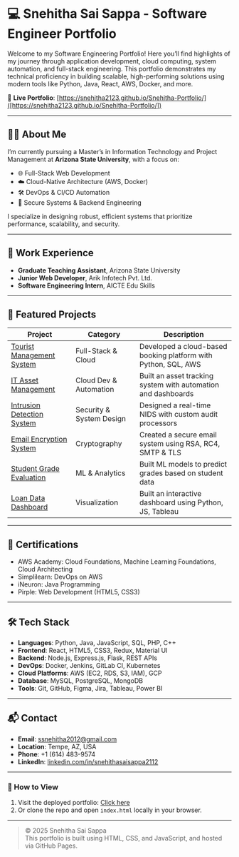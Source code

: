 # 💻 Snehitha Sai Sappa - Software Engineer Portfolio

Welcome to my Software Engineering Portfolio! Here you’ll find highlights of my journey through application development, cloud computing, system automation, and full-stack engineering. This portfolio demonstrates my technical proficiency in building scalable, high-performing solutions using modern tools like Python, Java, React, AWS, Docker, and more.

🔗 **Live Portfolio**: [https://snehitha2123.github.io/Snehitha-Portfolio/]([https://snehitha2123.github.io/Snehitha-Portfolio/])

---

## 👩‍💻 About Me

I’m currently pursuing a Master’s in Information Technology and Project Management at **Arizona State University**, with a focus on:
- 🌐 Full-Stack Web Development  
- ☁️ Cloud-Native Architecture (AWS, Docker)  
- 🛠️ DevOps & CI/CD Automation  
- 🔐 Secure Systems & Backend Engineering  

I specialize in designing robust, efficient systems that prioritize performance, scalability, and security.

---

## 💼 Work Experience

- **Graduate Teaching Assistant**, Arizona State University  
- **Junior Web Developer**, Arik Infotech Pvt. Ltd.  
- **Software Engineering Intern**, AICTE Edu Skills  

---

## 🚀 Featured Projects

| Project | Category | Description |
|--------|----------|-------------|
| [Tourist Management System](#) | Full-Stack & Cloud | Developed a cloud-based booking platform with Python, SQL, AWS |
| [IT Asset Management](#) | Cloud Dev & Automation | Built an asset tracking system with automation and dashboards |
| [Intrusion Detection System](#) | Security & System Design | Designed a real-time NIDS with custom audit processors |
| [Email Encryption System](#) | Cryptography | Created a secure email system using RSA, RC4, SMTP & TLS |
| [Student Grade Evaluation](#) | ML & Analytics | Built ML models to predict grades based on student data |
| [Loan Data Dashboard](#) | Visualization | Built an interactive dashboard using Python, JS, Tableau |

---

## 📜 Certifications

- AWS Academy: Cloud Foundations, Machine Learning Foundations, Cloud Architecting  
- Simplilearn: DevOps on AWS  
- iNeuron: Java Programming  
- Pirple: Web Development (HTML5, CSS3)  

---

## 🛠️ Tech Stack

- **Languages**: Python, Java, JavaScript, SQL, PHP, C++  
- **Frontend**: React, HTML5, CSS3, Redux, Material UI  
- **Backend**: Node.js, Express.js, Flask, REST APIs  
- **DevOps**: Docker, Jenkins, GitLab CI, Kubernetes  
- **Cloud Platforms**: AWS (EC2, RDS, S3, IAM), GCP  
- **Database**: MySQL, PostgreSQL, MongoDB  
- **Tools**: Git, GitHub, Figma, Jira, Tableau, Power BI  

---

## 📬 Contact

- **Email**: ssnehitha2012@gmail.com  
- **Location**: Tempe, AZ, USA  
- **Phone**: +1 (614) 483-9574  
- **LinkedIn**: [linkedin.com/in/snehithasaisappa2112](https://www.linkedin.com/in/snehithasaisappa2112/)

---

### 📌 How to View

1. Visit the deployed portfolio: [Click here](https://snehitha2123.github.io/Snehitha-Portfolio/)
2. Or clone the repo and open `index.html` locally in your browser.

---

> © 2025 Snehitha Sai Sappa  
> This portfolio is built using HTML, CSS, and JavaScript, and hosted via GitHub Pages.
